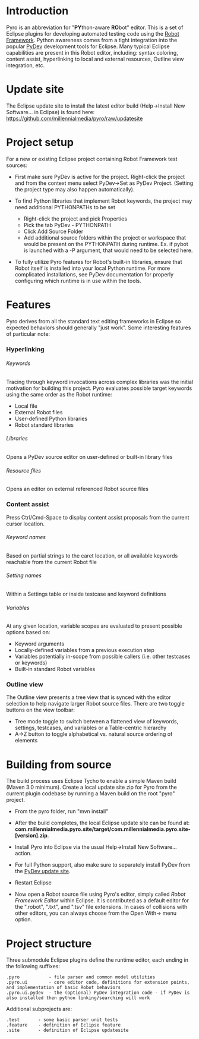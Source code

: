 # Introduction
Pyro is an abbreviation for "**PY**thon-aware **RO**bot" editor.  This is a set of Eclipse plugins for developing automated testing code using the [Robot Framework](http://robotframework.org/).  Python awareness comes from a tight integration into the popular [PyDev](http://pydev.org/) development tools for Eclipse.  Many typical Eclipse capabilities are present in this Robot editor, including: syntax coloring, content assist, hyperlinking to local and external resources, Outline view integration, etc.

# Update site
The Eclipse update site to install the latest editor build (Help->Install New Software... in Eclipse) is found here:
https://github.com/millennialmedia/pyro/raw/updatesite

# Project setup
For a new or existing Eclipse project containing Robot Framework test sources:

* First make sure PyDev is active for the project.  Right-click the project and from the context menu select PyDev->Set as PyDev Project.  (Setting the project type may also happen automatically).

* To find Python libraries that implement Robot keywords, the project may need additional PYTHONPATHs to be set
  * Right-click the project and pick Properties
  * Pick the tab PyDev - PYTHONPATH
  * Click Add Source Folder
  * Add additional source folders within the project or workspace that would be present on the PYTHONPATH during runtime.  Ex. if pybot is launched with a -P argument, that would need to be selected here.

* To fully utilize Pyro features for Robot's built-in libraries, ensure that Robot itself is installed into your local Python runtime.  For more complicated installations, see PyDev documentation for properly configuring which runtime is in use within the tools.
    
   
# Features
Pyro derives from all the standard text editing frameworks in Eclipse so expected behaviors should generally "just work".  Some interesting features of particular note:

### Hyperlinking
###### Keywords
Tracing through keyword invocations across complex libraries was the initial motivation for building this project.  Pyro evaluates possible target keywords using the same order as the Robot runtime:

* Local file
* External Robot files
* User-defined Python libraries
* Robot standard libraries

###### Libraries
Opens a PyDev source editor on user-defined or built-in library files

###### Resource files
Opens an editor on external referenced Robot source files





### Content assist
Press Ctrl/Cmd-Space to display content assist proposals from the current cursor location.

###### Keyword names
Based on partial strings to the caret location, or all available keywords reachable from the current Robot file

###### Setting names
Within a Settings table or inside testcase and keyword definitions

###### Variables
At any given location, variable scopes are evaluated to present possible options based on:

* Keyword arguments
* Locally-defined variables from a previous execution step
* Variables potentially in-scope from possible callers (i.e. other testcases or keywords)
* Built-in standard Robot variables





### Outline view
The Outline view presents a tree view that is synced with the editor selection to help navigate larger Robot source files.  There are two toggle buttons on the view toolbar:
* Tree mode toggle to switch between a flattened view of keywords, settings, testcases, and variables or a Table-centric hierarchy
* A->Z button to toggle alphabetical vs. natural source ordering of elements



# Building from source
The build process uses Eclipse Tycho to enable a simple Maven build (Maven 3.0 minimum).  Create a local update site zip for Pyro from the current plugin codebase by running a Maven build on the root "pyro" project.

* From the pyro folder, run "mvn install"
* After the build completes, the local Eclipse update site can be found at: **com.millennialmedia.pyro.site/target/com.millennialmedia.pyro.site-[version].zip**.  
* Install Pyro into Eclipse via the usual Help->Install New Software... action.
* For full Python support, also make sure to separately install PyDev from the [PyDev update site](http://pydev.org/updates/).
* Restart Eclipse

* Now open a Robot source file using Pyro's editor, simply called _Robot Framework Editor_ within Eclipse.  It is contributed as a default editor for the ".robot", ".txt", and ".tsv" file extensions.  In cases of collisions with other editors, you can always choose from the Open With-> menu option. 


    
# Project structure
Three submodule Eclipse plugins define the runtime editor, each ending in the following suffixes:

    .pyro           - file parser and common model utilities
    .pyro.ui        - core editor code, definitions for extension points, and implementation of basic Robot behaviors
    .pyro.ui.pydev  - the (optional) PyDev integration code - if PyDev is also installed then python linking/searching will work

Additional subprojects are:

    .test       - some basic parser unit tests
    .feature    - definition of Eclipse feature
    .site       - definition of Eclipse updatesite
    

    